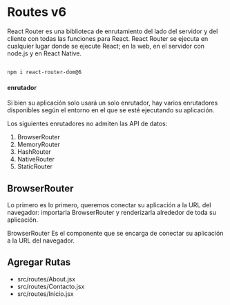 # Routes v6

<p> React Router es una biblioteca de enrutamiento del lado del servidor y del cliente con todas las funciones para React.
React Router se ejecuta en cualquier lugar donde se ejecute React; en la web, en el servidor con node.js y en React Native.</p>

<code>
npm i react-router-dom@6
</code>

#### enrutador

Si bien su aplicación solo usará un solo enrutador, hay varios enrutadores disponibles según el entorno en el que se esté ejecutando su aplicación.

Los siguientes enrutadores no admiten las API de datos:

1. BrowserRouter
2. MemoryRouter
3. HashRouter
4. NativeRouter
5. StaticRouter

## BrowserRouter
Lo primero es lo primero, queremos conectar su aplicación a la URL del navegador: importarla BrowserRouter y renderizarla alrededor de toda su aplicación.

BrowserRouter Es el componente que se encarga de conectar su aplicación a la URL del navegador.

## Agregar Rutas
- src/routes/About.jsx
- src/routes/Contacto.jsx
- src/routes/Inicio.jsx